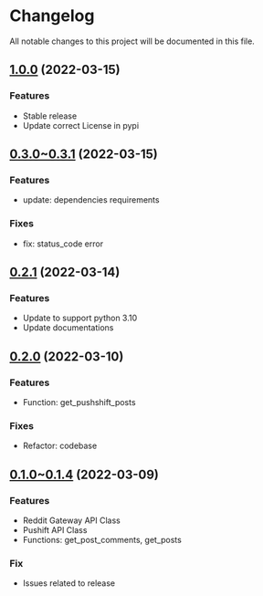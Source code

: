 # Changelog

All notable changes to this project will be documented in this file.

## [1.0.0](https://github.com/countertek/gatered/v1.0.0) (2022-03-15)

### Features

- Stable release
- Update correct License in pypi


## [0.3.0~0.3.1](https://github.com/countertek/gatered/v0.3.1) (2022-03-15)

### Features

- update: dependencies requirements

### Fixes

- fix: status_code error

## [0.2.1](https://github.com/countertek/gatered/v0.2.1) (2022-03-14)

### Features

- Update to support python 3.10
- Update documentations

## [0.2.0](https://github.com/countertek/gatered/v0.2.0) (2022-03-10)

### Features

- Function: get_pushshift_posts

### Fixes

- Refactor: codebase

## [0.1.0~0.1.4](https://github.com/countertek/gatered/v0.1.4) (2022-03-09)

### Features

- Reddit Gateway API Class
- Pushift API Class
- Functions: get_post_comments, get_posts

### Fix

- Issues related to release